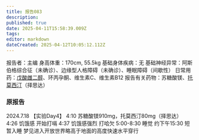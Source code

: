 ```yaml
---
title: 报告083
description: 
published: true
date: 2025-04-11T15:58:39.009Z
tags: 
editor: markdown
dateCreated: 2025-04-12T10:05:12.112Z
---
```


报告者：主编
身高体重：170cm, 55.5kg
基础身体疾病：无
基础神经异常：阿斯伯格综合征（未确诊）、边缘型人格障碍（未确诊）、睡眠障碍（间歇性）
日常用药：[戊酸雌二醇](/E2/)、环丙孕酮、维生素C、维生素B12
报告有关药物：苏糖酸镁、[托莫西汀](/ATX/)（择思达）

### 原报告
2024.7.18
【实验Day4】
4:10 苏糖酸镁910mg，托莫西汀80mg（择思达）
4:26 饥饿感 开始打嗝
4:37 饥饿感强烈 打哈欠
5:00-8:30 睡觉
约下午15:30 短暂入睡 梦见进入开放世界略高于地面的高度快速水平穿行
